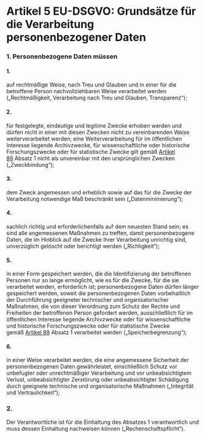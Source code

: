 # Artikel 5 EU-DSGVO: Grundsätze für die Verarbeitung personenbezogener Daten


### 1. Personenbezogene Daten müssen
#### 1. 
auf rechtmäßige Weise, nach Treu und Glauben und in einer für die betroffene Person nachvollziehbaren Weise verarbeitet werden („Rechtmäßigkeit, Verarbeitung nach Treu und Glauben, Transparenz“);
#### 2. 
für festgelegte, eindeutige und legitime Zwecke erhoben werden und dürfen nicht in einer mit diesen Zwecken nicht zu vereinbarenden Weise weiterverarbeitet werden; eine Weiterverarbeitung für im öffentlichen Interesse liegende Archivzwecke, für wissenschaftliche oder historische Forschungszwecke oder für statistische Zwecke gilt gemäß [Artikel 89](https://www.datenschutzexperte.de/ressourcen/gesetzestexte/eu-dsgvo-artikel-89) Absatz 1 nicht als unvereinbar mit den ursprünglichen Zwecken („Zweckbindung“);
#### 3. 
dem Zweck angemessen und erheblich sowie auf das für die Zwecke der Verarbeitung notwendige Maß beschränkt sein („Datenminimierung“);
#### 4. 
sachlich richtig und erforderlichenfalls auf dem neuesten Stand sein; es sind alle angemessenen Maßnahmen zu treffen, damit personenbezogene Daten, die im Hinblick auf die Zwecke ihrer Verarbeitung unrichtig sind, unverzüglich gelöscht oder berichtigt werden („Richtigkeit“);

#### 5. 
in einer Form gespeichert werden, die die Identifizierung der betroffenen Personen nur so lange ermöglicht, wie es für die Zwecke, für die sie verarbeitet werden, erforderlich ist; personenbezogene Daten dürfen länger gespeichert werden, soweit die personenbezogenen Daten vorbehaltlich der Durchführung geeigneter technischer und organisatorischer Maßnahmen, die von dieser Verordnung zum Schutz der Rechte und Freiheiten der betroffenen Person gefordert werden, ausschließlich für im öffentlichen Interesse liegende Archivzwecke oder für wissenschaftliche und historische Forschungszwecke oder für statistische Zwecke gemäß [Artikel 89](https://www.datenschutzexperte.de/ressourcen/gesetzestexte/eu-dsgvo-artikel-89) Absatz 1 verarbeitet werden („Speicherbegrenzung“);

#### 6.
in einer Weise verarbeitet werden, die eine angemessene Sicherheit der personenbezogenen Daten gewährleistet, einschließlich Schutz vor unbefugter oder unrechtmäßiger Verarbeitung und vor unbeabsichtigtem Verlust, unbeabsichtigter Zerstörung oder unbeabsichtigter Schädigung durch geeignete technische und organisatorische Maßnahmen („Integrität und Vertraulichkeit“);
### 2. 
Der Verantwortliche ist für die Einhaltung des Absatzes 1 verantwortlich und muss dessen Einhaltung nachweisen können („Rechenschaftspflicht“).
